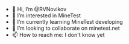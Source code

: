 - 👋 Hi, I’m @RVNovikov
- 👀 I’m interested in MineTest
- 🌱 I’m currently learning MineTest developing
- 💞️ I’m looking to collaborate on minetest.net
- 📫 How to reach me: I don't know yet

<!---
RVNovikov/RVNovikov is a ✨ special ✨ repository because its `README.md` (this file) appears on your GitHub profile.
You can click the Preview link to take a look at your changes.
--->

